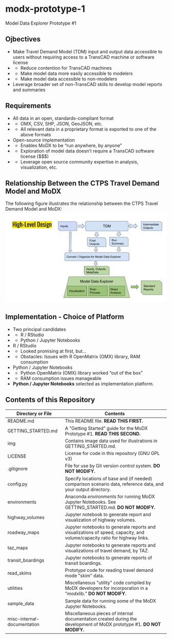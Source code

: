# modx-prototype-1
Model Data Explorer Prototype #1

## Ojbectives

* Make Travel Demand Model (TDM) input and output data accessible to users without requiring access to a TransCAD machine or software license
* * Reduce contention for TransCAD machines
* * Make model data more easily accessible to modelers
* * Make model data accessible to non-modelers
* Leverage broader set of non-TransCAD skills to develop model reports and summaries

## Requirements

* All data in an open, standards-compliant format
* * OMX, CSV, SHP, JSON, GeoJSON, etc.
* * All relevant data in a proprietary format is exported to one of the above formats
* Open-source implementation 
* * Enables MoDX to be “run anywhere, by anyone”
* * Exploration of model data doesn’t require a TransCAD software license ($$$)
* * Leverage open source community expertise in analysis, visualization, etc.

## Relationship Between the CTPS Travel Demand Model and MoDX

The following figure illustrates the relationship between the CTPS Travel Demand Model and MoDX:
<img src="img/high-level-design-figure.png">

## Implementation - Choice of Platform

* Two principal candidates
* * R / RStudio
* * Python / Jupyter Notebooks
* R / RStudio
* * Looked promising at first, but...
* * Obstacles: Issues with R OpenMatrix (OMX) library, RAM consumption
* Python / Jupyter Notebooks
* * Python OpenMatrix (OMX) library worked “out of the box”
* * RAM consumption issues manageable
* __Python / Jupyter Notebooks__ selected as implementation platform.

## Contents of this Repository

| Directory or File | Contents |
|---|---|
| README.md | This README file. __READ THIS FIRST.__ |
| GETTING_STARTED.md | A "Getting Started" guide for the MoDX Prototype #1. __READ THIS SECOND.__ |
| img | Contains image data used for illustrations in GETTING_STARTED.md. |
| LICENSE | License for code in this repository (GNU GPL v3) |
| .gitignore | File for use by Git version control system. __DO NOT MODIFY.__ |
| config.py | Specify locations of base and (if needed) comparison scenario data, reference data, and your output directory. |
| environments | Anaconda _environments_ for running MoDX Jupyter Notebooks. See GETTING_STARTED.md. __DO NOT MODIFY.__ |
| highway_volumes | Jupyter notebook to generate report and visualization of highway volumes. |
| roadway_maps | Jupyter notebooks to generate reports and visualizations of speed, capacity, and volume/capacity ratio for highway links. |
| taz_maps | Jupyter notebooks to generate reports and visualizations of travel demand, by TAZ. |
| transit_boardings | Jupyter notebooks to generate reports of transit boardings. |
| read_skims | Prototype code for reading travel demand mode "skim" data. |
| utilities | Miscellaneous "utility" code compiled by MoDX developers for incorporation in a "modxlib." __DO NOT MODIFY.__ |
| sample_data | Sample data for running some of the MoDX Jupyter Notebooks. |
| misc-internal-documentation | Miscellaneous pieces of internal documentation created during the development of MoDX prototype #1. __DO NOT MODIFY.__ |
